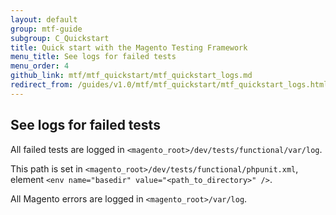 ```yaml
---
layout: default
group: mtf-guide
subgroup: C_Quickstart
title: Quick start with the Magento Testing Framework
menu_title: See logs for failed tests
menu_order: 4
github_link: mtf/mtf_quickstart/mtf_quickstart_logs.md
redirect_from: /guides/v1.0/mtf/mtf_quickstart/mtf_quickstart_logs.html
---
```


<h2 id="mtf_quickstart_logs">See logs for failed tests</h2>

All failed tests are logged in `<magento_root>/dev/tests/functional/var/log`.

<div class="bs-callout bs-callout-tip">
  <p>This path is set in <code>&lt;magento_root&gt;/dev/tests/functional/phpunit.xml</code>, element <code>&lt;env name="basedir" value="&lt;path_to_directory&gt;" /&gt;</code>.</p>
</div>

All Magento errors are logged in `<magento_root>/var/log`.
